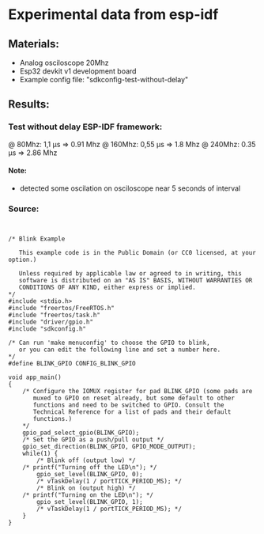 
# Experimental data from esp-idf

## Materials:

- Analog osciloscope 20Mhz
- Esp32 devkit v1 development board
- Example config file: "sdkconfig-test-without-delay"



## Results:

### Test without delay ESP-IDF framework:


@ 80Mhz: 1,1 μs => 0.91 Mhz
@ 160Mhz: 0,55 μs => 1.8 Mhz
@ 240Mhz: 0.35 μs => 2.86 Mhz

#### Note:

- detected some oscilation on osciloscope near 5 seconds of interval



### Source:
```


/* Blink Example

   This example code is in the Public Domain (or CC0 licensed, at your option.)

   Unless required by applicable law or agreed to in writing, this
   software is distributed on an "AS IS" BASIS, WITHOUT WARRANTIES OR
   CONDITIONS OF ANY KIND, either express or implied.
*/
#include <stdio.h>
#include "freertos/FreeRTOS.h"
#include "freertos/task.h"
#include "driver/gpio.h"
#include "sdkconfig.h"

/* Can run 'make menuconfig' to choose the GPIO to blink,
   or you can edit the following line and set a number here.
*/
#define BLINK_GPIO CONFIG_BLINK_GPIO

void app_main()
{
    /* Configure the IOMUX register for pad BLINK_GPIO (some pads are
       muxed to GPIO on reset already, but some default to other
       functions and need to be switched to GPIO. Consult the
       Technical Reference for a list of pads and their default
       functions.)
    */
    gpio_pad_select_gpio(BLINK_GPIO);
    /* Set the GPIO as a push/pull output */
    gpio_set_direction(BLINK_GPIO, GPIO_MODE_OUTPUT);
    while(1) {
        /* Blink off (output low) */
	/* printf("Turning off the LED\n"); */
        gpio_set_level(BLINK_GPIO, 0);
        /* vTaskDelay(1 / portTICK_PERIOD_MS); */
        /* Blink on (output high) */
	/* printf("Turning on the LED\n"); */
        gpio_set_level(BLINK_GPIO, 1);
        /* vTaskDelay(1 / portTICK_PERIOD_MS); */
    }
}

```






